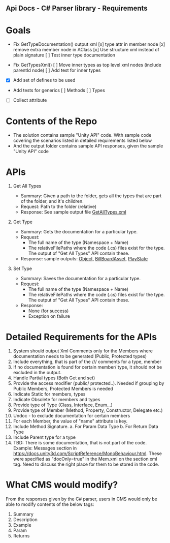 Api Docs - C# Parser library - Requirements
--------------------------------------------

# Goals

- Fix GetTypeDocumentation() output xml
    [x] type attr in member node
    [x] remove extra member node in AClass
    [x] Use structure xml instead of plain signature
    [ ] Test inner type documentation

- Fix GetTypesXml()
    [ ] Move inner types as top level xml nodes (include parentId node)
    [ ] Add test for inner types

- [x] Add set of defines to be used

- Add tests for generics
    [ ] Methods
    [ ] Types

- [ ] Collect attribute



# Contents of the Repo
- The solution contains sample "Unity API" code. With sample code covering the scenarios listed in detailed requirements listed below
- And the output folder contains sample API responses, given the sample "Unity API" code

# APIs
1. Get All Types
    - Summary: Given a path to the folder, gets all the types that are part of the folder, and it's children.
    - Request: Path to the folder (relative)
    - Response: See sample output file  [GetAllTypes.xml](output/GetAllTypes.xml)
2. Get Type
    - Summary: Gets the documentation for a particular type.
    - Request: 
        - The full name of the type (Namespace + Name)
        - The relativeFilePaths where the code (.cs) files exist for the type. The output of "Get All Types" API contain these.
    - Response: sample outputs: [Object]("output/Object.xml"), [BillBoardAsset](output/BillboardAsset.xml), [PlayState](output/PlayState.xml)
        
3. Set Type
    - Summary: Saves the documentation for a particular type.
    - Request: 
        - The full name of the type (Namespace + Name)
        - The relativeFilePaths where the code (.cs) files exist for the type. The output of "Get All Types" API contain these.
    - Response:
        - None (for success)
        - Exception on failure

# Detailed Requirements for the APIs
1. System should output Xml Comments only for the Members where documentation needs to be generated (Public, Protected types) 
2. Include everything, that is part of the /// comments for a type, member
3. If no documentation is found for certain member/ type, it should not be excluded in the output. 
4. Handle Partial types (Both Get and set)
5. Provide the access modifier (public/ protected..). Needed if grouping by Public Members, Protected Members is needed
6. Indicate Static for members, types
7. Indicate Obsolete for members and types
8. Provide type of Type (Class, Interface, Enum…)
9. Provide type of Member (Method, Property, Constructor, Delegate etc.)
10. Undoc - to exclude documentation for certain members
11. For each Member, the value of "name" attribute is key. 
12. Include Method Signature. 
	a. For Param Data Type
	b. For Return Data Type
13. Include Parent type for a type
14. TBD: There is some documentation, that is not part of the code. Example: Messages section in https://docs.unity3d.com/ScriptReference/MonoBehaviour.html. These were specified as "docOnly=true" in the Mem.xml on the section xml tag. Need to discuss the right place for them to be stored in the code.

# What CMS would modify?
From the responses given by the C# parser, users in CMS would only be able to modify contents of the below tags:
1. Summary
2. Description
3. Example
4. Param
5. Returns
